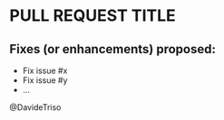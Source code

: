# PULL REQUEST TITLE

## Fixes (or enhancements) proposed:

* Fix issue #x
* Fix issue #y
* ...


@DavideTriso
